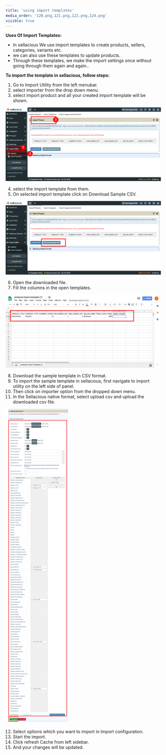 ```yaml
---
title: 'using import templates'
media_order: '120.png,121.png,122.png,124.png'
visible: true
---
```


**Uses Of Import Templates:**
* In sellacious We use import templates to create products, sellers, categories, variants etc.
* we can also use these templates to update products.
* Through these templates, we make the import settings once without going through them again and again..

**To import the template in sellacious, follow steps:**

1. Go to Import Utility from the left menubar.
2. select importer from the drop down menu.
3. select import product and all your created import template will be shown.

![](120.png)

4. select the import template from them.
5. On selected import template click on Download Sample CSV.

![](121.png)

6. Open the downloaded file.
7. Fill the columns in the open templates.

![](122.png)

8. Download the sample template in CSV format.
9. To import the sample template in sellacious, first navigate to import utility on the left side of panel.
10. Then click on importer option from  the dropped down menu.
11. In the Sellacious native format, select upload csv and upload the downloaded csv file.

![](124.png)

12. Select options which you want to import in Import configuration.
13. Start the import.
14. Click refresh Cache from left sidebar.
14. And your changes will be updated.